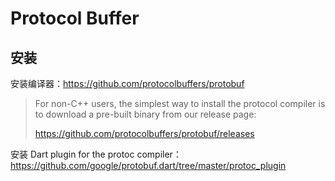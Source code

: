 # Protocol Buffer

## 安装

安装编译器：<https://github.com/protocolbuffers/protobuf>

> For non-C++ users, the simplest way to install the protocol compiler is to download a pre-built binary from our release page:
>
> <https://github.com/protocolbuffers/protobuf/releases>

安装 Dart plugin for the protoc compiler：<https://github.com/google/protobuf.dart/tree/master/protoc_plugin>
